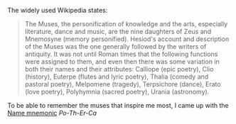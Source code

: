 The widely used Wikipedia states:

> The Muses, the personification of knowledge and the arts, especially literature, dance and music, are the nine daughters of Zeus and Mnemosyne (memory personified). Hesiod's account and description of the Muses was the one generally followed by the writers of antiquity. It was not until Roman times that the following functions were assigned to them, and even then there was some variation in both their names and their attributes: Calliope (epic poetry), Clio (history), Euterpe (flutes and lyric poetry), Thalia (comedy and pastoral poetry), Melpomene (tragedy), Terpsichore (dance), Erato (love poetry), Polyhymnia (sacred poetry), Urania (astronomy).

To be able to remember the muses that inspire me most, I came up with the [Name mnemonic](https://en.wikipedia.org/wiki/Mnemonic#Types) _Po-Th-Er-Ca_
